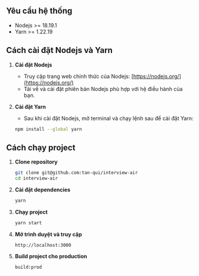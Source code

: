 ## Yêu cầu hệ thống

- Nodejs >= 18.19.1
- Yarn >= 1.22.19

## Cách cài đặt Nodejs và Yarn

1. **Cài đặt Nodejs**
    - Truy cập trang web chính thức của Nodejs: [https://nodejs.org/](https://nodejs.org/)
    - Tải về và cài đặt phiên bản Nodejs phù hợp với hệ điều hành của bạn.

2. **Cài đặt Yarn**
    - Sau khi cài đặt Nodejs, mở terminal và chạy lệnh sau để cài đặt Yarn:
    ```sh
    npm install --global yarn
    ```

## Cách chạy project

1. **Clone repository**
    ```sh
    git clone git@github.com:tan-qui/interview-air
    cd interview-air
    ```

2. **Cài đặt dependencies**
    ```sh
    yarn
    ```

3. **Chạy project**
    ```sh
    yarn start
    ```

4. **Mở trình duyệt và truy cập**
    ```
    http://localhost:3000
    ```

5. **Build project cho production**
    ```sh
    build:prod
    ```